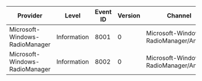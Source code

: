 Provider                        |  Level        |  Event ID  |  Version  |  Channel                                  |  Task                |  Opcode  |  Keyword  |  Message
--------------------------------|---------------|------------|-----------|-------------------------------------------|----------------------|----------|-----------|---------
Microsoft-Windows-RadioManager  |  Information  |  8001      |  0        |  Microsoft-Windows-RadioManager/Analytic  |  SystemRadioTurnOn   |  Stop    |           |
Microsoft-Windows-RadioManager  |  Information  |  8002      |  0        |  Microsoft-Windows-RadioManager/Analytic  |  SystemRadioTurnOff  |  Stop    |           |